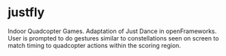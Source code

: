 # justfly
Indoor Quadcopter Games. Adaptation of Just Dance in openFrameworks. User is prompted to do gestures similar to constellations seen on screen to match timing to quadcopter actions within the scoring region.

